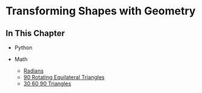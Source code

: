 # Transforming Shapes with Geometry

## In This Chapter

- Python

- Math
    - [Radians](https://en.wikipedia.org/wiki/Radian)
    - [90 Rotating Equilateral Triangles](https://rantonse.org/art/2016-11-30)
    - [30 60 90 Triangles](https://en.wikipedia.org/wiki/Special_right_triangle)